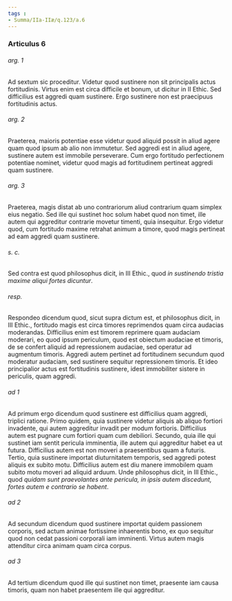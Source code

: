 ```yaml
---
tags : 
- Summa/IIa-IIæ/q.123/a.6
---
```


### Articulus 6

###### arg. 1
Ad sextum sic proceditur. Videtur quod sustinere non sit principalis actus fortitudinis. Virtus enim est circa difficile et bonum, ut dicitur in II Ethic. Sed difficilius est aggredi quam sustinere. Ergo sustinere non est praecipuus fortitudinis actus.

###### arg. 2
Praeterea, maioris potentiae esse videtur quod aliquid possit in aliud agere quam quod ipsum ab alio non immutetur. Sed aggredi est in aliud agere, sustinere autem est immobile perseverare. Cum ergo fortitudo perfectionem potentiae nominet, videtur quod magis ad fortitudinem pertineat aggredi quam sustinere.

###### arg. 3
Praeterea, magis distat ab uno contrariorum aliud contrarium quam simplex eius negatio. Sed ille qui sustinet hoc solum habet quod non timet, ille autem qui aggreditur contrarie movetur timenti, quia insequitur. Ergo videtur quod, cum fortitudo maxime retrahat animum a timore, quod magis pertineat ad eam aggredi quam sustinere.

###### s. c.
Sed contra est quod philosophus dicit, in III Ethic., quod *in sustinendo tristia maxime aliqui fortes dicuntur*.

###### resp.
Respondeo dicendum quod, sicut supra dictum est, et philosophus dicit, in III Ethic., fortitudo magis est circa timores reprimendos quam circa audacias moderandas. Difficilius enim est timorem reprimere quam audaciam moderari, eo quod ipsum periculum, quod est obiectum audaciae et timoris, de se confert aliquid ad repressionem audaciae, sed operatur ad augmentum timoris. Aggredi autem pertinet ad fortitudinem secundum quod moderatur audaciam, sed sustinere sequitur repressionem timoris. Et ideo principalior actus est fortitudinis sustinere, idest immobiliter sistere in periculis, quam aggredi.

###### ad 1
Ad primum ergo dicendum quod sustinere est difficilius quam aggredi, triplici ratione. Primo quidem, quia sustinere videtur aliquis ab aliquo fortiori invadente, qui autem aggreditur invadit per modum fortioris. Difficilius autem est pugnare cum fortiori quam cum debiliori. Secundo, quia ille qui sustinet iam sentit pericula imminentia, ille autem qui aggreditur habet ea ut futura. Difficilius autem est non moveri a praesentibus quam a futuris. Tertio, quia sustinere importat diuturnitatem temporis, sed aggredi potest aliquis ex subito motu. Difficilius autem est diu manere immobilem quam subito motu moveri ad aliquid arduum. Unde philosophus dicit, in III Ethic., quod *quidam sunt praevolantes ante pericula, in ipsis autem discedunt, fortes autem e contrario se habent*.

###### ad 2
Ad secundum dicendum quod sustinere importat quidem passionem corporis, sed actum animae fortissime inhaerentis bono, ex quo sequitur quod non cedat passioni corporali iam imminenti. Virtus autem magis attenditur circa animam quam circa corpus.

###### ad 3
Ad tertium dicendum quod ille qui sustinet non timet, praesente iam causa timoris, quam non habet praesentem ille qui aggreditur.

